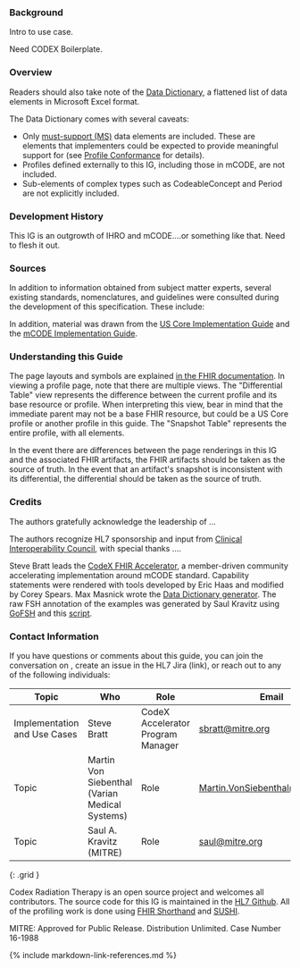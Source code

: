 ### Background
Intro to use case.

Need CODEX Boilerplate.

### Overview

Readers should also take note of the [Data Dictionary](dictionary.html), a flattened list of data elements in Microsoft Excel format.

The Data Dictionary comes with several caveats:

* Only [must-support (MS)](https://www.hl7.org/fhir/conformance-rules.html#mustSupport) data elements are included. These are elements that implementers could be expected to provide meaningful support for (see [Profile Conformance](conformance-profiles.html) for details).
* Profiles defined externally to this IG, including those in mCODE, are not included.
* Sub-elements of complex types such as CodeableConcept and Period are not explicitly included.


### Development History
This IG is an outgrowth of IHRO and mCODE....or something like that.   Need to flesh it out.


### Sources

In addition to information obtained from subject matter experts, several existing standards, nomenclatures, and guidelines were consulted during the development of this specification. These include:


In addition, material was drawn from the [US Core Implementation Guide](http://hl7.org/fhir/us/core/) and the [mCODE Implementation Guide](http://hl7.org/fhir/us/mcode/).

### Understanding this Guide


The page layouts and symbols are explained [in the FHIR documentation](https://www.hl7.org/fhir/formats.html). In viewing a profile page, note that there are multiple views. The "Differential Table" view represents the difference between the current profile and its base resource or profile. When interpreting this view, bear in mind that the immediate parent may not be a base FHIR resource, but could be a US Core profile or another profile in this guide. The "Snapshot Table" represents the entire profile, with all elements.

In the event there are differences between the page renderings in this IG and the associated FHIR artifacts, the FHIR artifacts should be taken as the source of truth. In the event that an artifact's snapshot is inconsistent with its differential, the differential should be taken as the source of truth.

### Credits

The authors gratefully acknowledge the leadership of ...

The authors recognize HL7 sponsorship and input from [Clinical Interoperability Council](http://www.hl7.org/Special/committees/cic/index.cfm), with special thanks ....

Steve Bratt leads the [CodeX FHIR Accelerator](https://confluence.hl7.org/display/COD/CodeX+Home), a member-driven community accelerating implementation around mCODE standard. Capability statements were rendered with tools developed by Eric Haas and modified by Corey Spears. Max Masnick wrote the [Data Dictionary generator](https://github.com/HL7/fhir-mCODE-ig/tree/master/data-dictionary). The raw FSH annotation of the examples was generated by Saul Kravitz using [GoFSH](https://fshschool.org/docs/gofsh/) and this [script](fshtomd.rb).

### Contact Information

If you have questions or comments about this guide, you can join the conversation on <we need a zulip chat channel>, create an issue in the HL7 Jira (link), or reach out to any of the following individuals:

| Topic | Who | Role | Email |
|----|---|---|------|
| Implementation and Use Cases | Steve Bratt | CodeX Accelerator Program Manager | sbratt@mitre.org |
| Topic | Martin Von Siebenthal (Varian Medical Systems) | Role | Martin.VonSiebenthal@varian.com |
| Topic | Saul A. Kravitz (MITRE) | Role | saul@mitre.org |
{: .grid }

Codex Radiation Therapy is an open source project and welcomes all contributors. The source code for this IG is maintained in the [HL7 Github](https://github.com/HL7/codex-radiation-therapy). All of the profiling work is done using [FHIR Shorthand](http://hl7.org/fhir/uv/shorthand/) and [SUSHI](https://fshschool.org).

MITRE: Approved for Public Release. Distribution Unlimited. Case Number 16-1988

{% include markdown-link-references.md %}
